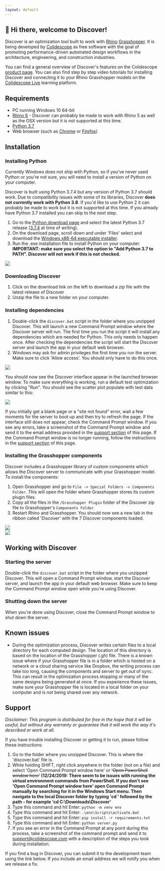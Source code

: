 ```yaml
---
layout: default
---
```


<div class="shadow-box"><smartvideo src="https://www.dropbox.com/s/mrdjg0h6kyw9x9y/Discover-2.mp4?dl=1" width="1280" height="720" class="swarm-fluid" poster="https://previews.dropbox.com/p/thumb/AAywh4Ey9sWRgY65vSI-C3upbJYfgCo-R8W45MZznCxNNYz_e7fBIOL9xhMLoAjkINrRpCaIbqgMIl0pkmquEL3-K9HLHVgvAL1YSUQfdWxee8bT_e_4wO8oEn37oi7wqtdedRihBDicWfUrVVokGujov1aGZsDyXcCQGnTpfa3xBe96uwe_Er1dN9cHCEp9Nwji9HpqVI8vm4HLQX0boNKnTq80YdJbO_BU4t7RIfk3v3f05XgvxypfdaLVH6wfyi4w_D4MZexxvcIRE5aho5BOqq3CFhWebJfV0JBggIBWrpYMep0D2Shf1lMWYbK2x6PY9wMWVm95_cYS71wJQBO2fToe83hjS8YbH7SbqgO4UJuXoxXi8CI3nSJC9iLSwz62SIzsHE0gamjFgK5p5Crz4wfin2iIHT13XsBfexsxdA/p.png" controls loop muted autoplay></smartvideo></div>

## 👋 Hi there, welcome to Discover!

Discover is an optimization tool built to work with [Rhino](https://rhino3d.com) [Grasshopper](http://grasshopper3d.com). It is being developed by [Colidescope](https://colidescope.com/) as free software with the goal of promoting performance-driven automated design workflows in the architecture, engineering, and construction industries.

You can find a general overview of Discover's features on the Colidescope [product page](https://colidescope.com/products/). You can also find step by step video tutorials for installing Discover and connecting it to your Rhino Grasshopper models on the [Colidescope Live](https://live.colidescope.com/courses/introduction-to-optimization/) learning platform.

## Requirements

- PC running Windows 10 64-bit
- [Rhino 6](https://www.rhino3d.com/download) - Discover can probably be made to work with Rhino 5 as well as the OSX version but it is not supported at this time.
- [Python 3.7](https://www.python.org/downloads/windows/)
- Web browser (such as [Chrome](https://www.google.com/chrome/b/) or [Firefox](https://www.mozilla.org/en-US/firefox/new/))

## Installation

### Installing Python

Currently Windows does not ship with Python, so if you've never used Python or you're not sure, you will need to install a version of Python on your computer. 

Discover is built using Python 3.7.4 but any version of Python 3.7 should work. Due to compatibility issues with some of its libraries, Discover **does not currently work with Python 3.8**. If you'd like to use Python 2 it can probably be made to work but it is not supported at this time. If you already have Python 3.7 installed you can skip to the next step.

1. Go to the [Python download page](https://www.python.org/downloads/windows/) and select the latest Python 3.7 release ([3.7.4](https://www.python.org/downloads/release/python-374/) at time of writing).
2. On the download page, scroll down and under 'Files' select and download the [Windows x86-64 executable installer](https://www.python.org/ftp/python/3.7.4/python-3.7.4-amd64.exe). 
3. Run the .exe installation file to install Python on your computer. **IMPORTANT: make sure you select the option to "Add Python 3.7 to PATH". Discover will not work if this is not checked.**

<div class="shadow-box"><img src="/discover/assets/img/01.png"></div>
 
### Downloading Discover

1. Click on the download link on the left to download a zip file with the latest release of Discover
2. Unzip the file to a new folder on your computer.

### Installing dependencies

1. Double-click the `discover.bat` script in the folder where you unzipped Discover. This will launch a new Command Prompt window where the Discover server will run. The first time you run the script it will install any dependencies which are needed for Python. This only needs to happen once. After checking the dependencies the script will start the Discover server and launch the app in your default web browser.
2. Windows may ask for admin privileges the first time you run the server. Make sure to click 'Allow access'. You should only have to do this once.

<div class="shadow-box"><img src="/discover/assets/img/02.png"></div>

You should now see the Discover interface appear in the launched browser window. To make sure everything is working, run a default test optimization by clicking "Run". You should see the scatter plot populate with test data similar to this:

<div class="shadow-box"><img src="/discover/assets/img/06.png"></div>

If you initially get a blank page or a "site not found" error, wait a few moments for the server to boot up and then try to refresh the page. If the interface still does not appear, check the Command Prompt window. If you see any errors, take a screenshot of the Command Prompt window and send it to the email address provided in the [support section](#support) of this page. If the Command Prompt window is no longer running, follow the instructions in the [support section](#support) of this page.

### Installing the Grasshopper components

Discover includes a Grasshopper library of custom components which allows the Discover server to communicate with your Grasshopper model. To install the components:

1. Open Grasshopper and go to `File -> Special Folders -> Components Folder`. This will open the folder where Grasshopper stores its custom plugin files.
2. Copy all the files in the `/Grasshopper Plugin` folder of the Discover zip file to Grasshopper's `Components Folder`. 
3. Restart Rhino and Grasshopper. You should now see a new tab in the ribbon called 'Discover' with the 7 Discover components loaded.

<div class="shadow-box"><img src="/discover/assets/img/03.png"></div>
<div class="shadow-box"><img src="/discover/assets/img/04.png"></div>

## Working with Discover

### Starting the server

Double-click the `discover.bat` script in the folder where you unzipped Discover. This will open a Command Prompt window, start the Discover server, and launch the app in your default web browser. Make sure to keep the Command Prompt window open while you're using Discover.

### Shutting down the server

When you're done using Discover, close the Command Prompt window to shut down the server.

## Known issues

- During the optimization process, Discover writes certain files to a local directory for each computed design. The location of this directory is based on the location of the Grasshopper (.gh) file. There is a known issue where if your Grasshopper file is in a folder which is hosted on a network or a cloud sharing service like Dropbox, the writing process can take too long, causing the components and server to get out of sync. This can result in the optimization process stopping or many of the same designs being generated at once. If you experience these issues, make sure your Grasshopper file is located in a local folder on your computer and is not being shared over any network.

## Support

*Disclaimer: This program is distributed for free in the hope that it will be useful, but without any warranty or guarantee that it will work the way it's described or work at all.*

If you have trouble installing Discover or getting it to run, please follow these instructions:

1. Go to the folder where you unzipped Discover. This is where the 'discover.bat' file is.
2. While holding SHIFT, right click anywhere in the folder (not on a file) and select 'Open Command Prompt window here' or ~~'Open PowerShell window here'~~ **(12/24/2019: There seem to be issues with running the virtual environment commands from PowerShell. If you don't see 'Open Command Prompt window here' open Command Prompt manually by searching for it in the Windows Start menu. Then navigate to the local Discover folder by typing 'cd ' followed by the path - for example 'cd C:\Downloads\Discover'**
3. Type this command and hit Enter: `python -m venv env`
4. Type this command and hit Enter: `.\env\Scripts\activate.bat`
5. Type this command and hit Enter: `pip install -r requirements.txt`
6. Type this command and hit Enter: `python server.py`
7. If you see an error in the Command Prompt at any point during this process, take a screenshot of the command prompt and send it to support@colidescope.com with a description of the steps you took during installation.

If you find a bug in Discover, you can submit it to the development team using the link below. If you include an email address we will notify you when we release a fix.
